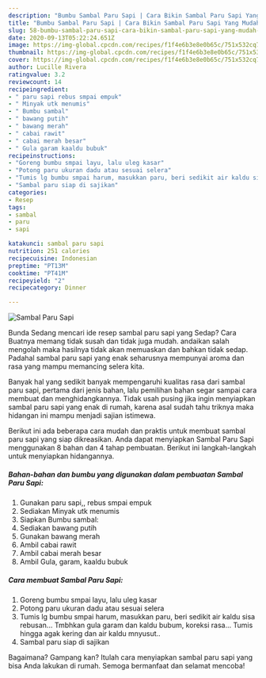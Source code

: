 ```yaml
---
description: "Bumbu Sambal Paru Sapi | Cara Bikin Sambal Paru Sapi Yang Mudah Dan Praktis"
title: "Bumbu Sambal Paru Sapi | Cara Bikin Sambal Paru Sapi Yang Mudah Dan Praktis"
slug: 58-bumbu-sambal-paru-sapi-cara-bikin-sambal-paru-sapi-yang-mudah-dan-praktis
date: 2020-09-13T05:22:24.651Z
image: https://img-global.cpcdn.com/recipes/f1f4e6b3e8e0b65c/751x532cq70/sambal-paru-sapi-foto-resep-utama.jpg
thumbnail: https://img-global.cpcdn.com/recipes/f1f4e6b3e8e0b65c/751x532cq70/sambal-paru-sapi-foto-resep-utama.jpg
cover: https://img-global.cpcdn.com/recipes/f1f4e6b3e8e0b65c/751x532cq70/sambal-paru-sapi-foto-resep-utama.jpg
author: Lucille Rivera
ratingvalue: 3.2
reviewcount: 14
recipeingredient:
- " paru sapi rebus smpai empuk"
- " Minyak utk menumis"
- " Bumbu sambal"
- " bawang putih"
- " bawang merah"
- " cabai rawit"
- " cabai merah besar"
- " Gula garam kaaldu bubuk"
recipeinstructions:
- "Goreng bumbu smpai layu, lalu uleg kasar"
- "Potong paru ukuran dadu atau sesuai selera"
- "Tumis lg bumbu smpai harum, masukkan paru, beri sedikit air kaldu sisa rebusan... Tmbhkan gula garam dan kaldu bubum, koreksi rasa... Tumis hingga agak kering dan air kaldu mnyusut.."
- "Sambal paru siap di sajikan"
categories:
- Resep
tags:
- sambal
- paru
- sapi

katakunci: sambal paru sapi 
nutrition: 251 calories
recipecuisine: Indonesian
preptime: "PT13M"
cooktime: "PT41M"
recipeyield: "2"
recipecategory: Dinner

---
```



![Sambal Paru Sapi](https://img-global.cpcdn.com/recipes/f1f4e6b3e8e0b65c/751x532cq70/sambal-paru-sapi-foto-resep-utama.jpg)

Bunda Sedang mencari ide resep sambal paru sapi yang Sedap? Cara Buatnya memang tidak susah dan tidak juga mudah. andaikan salah mengolah maka hasilnya tidak akan memuaskan dan bahkan tidak sedap. Padahal sambal paru sapi yang enak seharusnya mempunyai aroma dan rasa yang mampu memancing selera kita.



Banyak hal yang sedikit banyak mempengaruhi kualitas rasa dari sambal paru sapi, pertama dari jenis bahan, lalu pemilihan bahan segar sampai cara membuat dan menghidangkannya. Tidak usah pusing jika ingin menyiapkan sambal paru sapi yang enak di rumah, karena asal sudah tahu triknya maka hidangan ini mampu menjadi sajian istimewa.


Berikut ini ada beberapa cara mudah dan praktis untuk membuat sambal paru sapi yang siap dikreasikan. Anda dapat menyiapkan Sambal Paru Sapi menggunakan 8 bahan dan 4 tahap pembuatan. Berikut ini langkah-langkah untuk menyiapkan hidangannya.

<!--inarticleads1-->

##### Bahan-bahan dan bumbu yang digunakan dalam pembuatan Sambal Paru Sapi:

1. Gunakan  paru sapi,, rebus smpai empuk
1. Sediakan  Minyak utk menumis
1. Siapkan  Bumbu sambal:
1. Sediakan  bawang putih
1. Gunakan  bawang merah
1. Ambil  cabai rawit
1. Ambil  cabai merah besar
1. Ambil  Gula, garam, kaaldu bubuk




<!--inarticleads2-->

##### Cara membuat Sambal Paru Sapi:

1. Goreng bumbu smpai layu, lalu uleg kasar
1. Potong paru ukuran dadu atau sesuai selera
1. Tumis lg bumbu smpai harum, masukkan paru, beri sedikit air kaldu sisa rebusan... Tmbhkan gula garam dan kaldu bubum, koreksi rasa... Tumis hingga agak kering dan air kaldu mnyusut..
1. Sambal paru siap di sajikan




Bagaimana? Gampang kan? Itulah cara menyiapkan sambal paru sapi yang bisa Anda lakukan di rumah. Semoga bermanfaat dan selamat mencoba!
